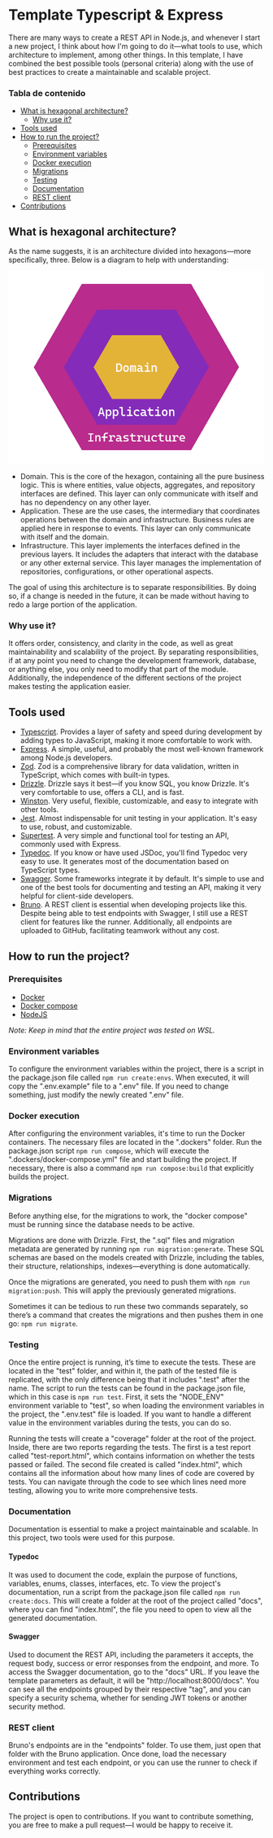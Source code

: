 # Template Typescript & Express
There are many ways to create a REST API in Node.js, and whenever I start a new project, I think about how I'm going to do it—what tools to use, which architecture to implement, among other things. In this template, I have combined the best possible tools (personal criteria) along with the use of best practices to create a maintainable and scalable project.

### Tabla de contenido
- [What is hexagonal architecture?](#what-is-hexagonal-architecture)
  - [Why use it?](#why-use-it)
- [Tools used](#tools-used)
- [How to run the project?](#how-to-run-the-project)
  - [Prerequisites](#prerequisites)
  - [Environment variables](#environment-variables)
  - [Docker execution](#docker-execution)
  - [Migrations](#migrations)
  - [Testing](#testing)
  - [Documentation](#documentation)
  - [REST client](#rest-client)
- [Contributions](#contributions)

## What is hexagonal architecture?
As the name suggests, it is an architecture divided into hexagons—more specifically, three. Below is a diagram to help with understanding:

![Hexagonal Architecture](./assets/images/hexagonal_architecture.png)

- Domain. This is the core of the hexagon, containing all the pure business logic. This is where entities, value objects, aggregates, and repository interfaces are defined. This layer can only communicate with itself and has no dependency on any other layer.
- Application. These are the use cases, the intermediary that coordinates operations between the domain and infrastructure. Business rules are applied here in response to events. This layer can only communicate with itself and the domain.
- Infrastructure. This layer implements the interfaces defined in the previous layers. It includes the adapters that interact with the database or any other external service. This layer manages the implementation of repositories, configurations, or other operational aspects.

The goal of using this architecture is to separate responsibilities. By doing so, if a change is needed in the future, it can be made without having to redo a large portion of the application.

### Why use it?
It offers order, consistency, and clarity in the code, as well as great maintainability and scalability of the project. By separating responsibilities, if at any point you need to change the development framework, database, or anything else, you only need to modify that part of the module. Additionally, the independence of the different sections of the project makes testing the application easier.

## Tools used
- [Typescript](https://www.typescriptlang.org/docs/). Provides a layer of safety and speed during development by adding types to JavaScript, making it more comfortable to work with.
- [Express](https://expressjs.com). A simple, useful, and probably the most well-known framework among Node.js developers.
- [Zod](https://zod.dev). Zod is a comprehensive library for data validation, written in TypeScript, which comes with built-in types.
- [Drizzle](https://orm.drizzle.team/docs/overview). Drizzle says it best—if you know SQL, you know Drizzle. It's very comfortable to use, offers a CLI, and is fast.
- [Winston](https://www.npmjs.com/package/winston). Very useful, flexible, customizable, and easy to integrate with other tools.
- [Jest](https://jestjs.io/docs/getting-started). Almost indispensable for unit testing in your application. It's easy to use, robust, and customizable.
- [Supertest](https://www.npmjs.com/package/supertest). A very simple and functional tool for testing an API, commonly used with Express.
- [Typedoc](https://typedoc.org/guides/installation/). If you know or have used JSDoc, you'll find Typedoc very easy to use. It generates most of the documentation based on TypeScript types.
- [Swagger](https://www.npmjs.com/package/swagger-jsdoc). Some frameworks integrate it by default. It's simple to use and one of the best tools for documenting and testing an API, making it very helpful for client-side developers.
- [Bruno](https://www.usebruno.com/downloads). A REST client is essential when developing projects like this. Despite being able to test endpoints with Swagger, I still use a REST client for features like the runner. Additionally, all endpoints are uploaded to GitHub, facilitating teamwork without any cost.

## How to run the project?
### Prerequisites
- [Docker](https://docs.docker.com/install/)
- [Docker compose](https://docs.docker.com/compose/install/)
- [NodeJS](https://nodejs.org/en/download/package-manager)

*Note: Keep in mind that the entire project was tested on WSL.*

### Environment variables
To configure the environment variables within the project, there is a script in the package.json file called `npm run create:envs`. When executed, it will copy the ".env.example" file to a ".env" file. If you need to change something, just modify the newly created ".env" file.

### Docker execution
After configuring the environment variables, it's time to run the Docker containers. The necessary files are located in the ".dockers" folder. Run the package.json script `npm run compose`, which will execute the ".dockers/docker-compose.yml" file and start building the project. If necessary, there is also a command `npm run compose:build` that explicitly builds the project.

### Migrations
Before anything else, for the migrations to work, the "docker compose" must be running since the database needs to be active.

Migrations are done with Drizzle. First, the ".sql" files and migration metadata are generated by running `npm run migration:generate`. These SQL schemas are based on the models created with Drizzle, including the tables, their structure, relationships, indexes—everything is done automatically.

Once the migrations are generated, you need to push them with `npm run migration:push`. This will apply the previously generated migrations.

Sometimes it can be tedious to run these two commands separately, so there’s a command that creates the migrations and then pushes them in one go: `npm run migrate`.

### Testing
Once the entire project is running, it’s time to execute the tests. These are located in the "test" folder, and within it, the path of the tested file is replicated, with the only difference being that it includes ".test" after the name. The script to run the tests can be found in the package.json file, which in this case is `npm run test`. First, it sets the "NODE_ENV" environment variable to "test", so when loading the environment variables in the project, the ".env.test" file is loaded. If you want to handle a different value in the environment variables during the tests, you can do so.

Running the tests will create a "coverage" folder at the root of the project. Inside, there are two reports regarding the tests. The first is a test report called "test-report.html", which contains information on whether the tests passed or failed. The second file created is called "index.html", which contains all the information about how many lines of code are covered by tests. You can navigate through the code to see which lines need more testing, allowing you to write more comprehensive tests.

### Documentation
Documentation is essential to make a project maintainable and scalable. In this project, two tools were used for this purpose.

#### Typedoc
It was used to document the code, explain the purpose of functions, variables, enums, classes, interfaces, etc. To view the project's documentation, run a script from the package.json file called `npm run create:docs`. This will create a folder at the root of the project called "docs", where you can find "index.html", the file you need to open to view all the generated documentation.

#### Swagger
Used to document the REST API, including the parameters it accepts, the request body, success or error responses from the endpoint, and more. To access the Swagger documentation, go to the "docs" URL. If you leave the template parameters as default, it will be "http://localhost:8000/docs". You can see all the endpoints grouped by their respective "tag", and you can specify a security schema, whether for sending JWT tokens or another security method.

### REST client
Bruno's endpoints are in the "endpoints" folder. To use them, just open that folder with the Bruno application. Once done, load the necessary environment and test each endpoint, or you can use the runner to check if everything works correctly.

## Contributions
The project is open to contributions. If you want to contribute something, you are free to make a pull request—I would be happy to receive it.